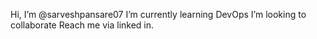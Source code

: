  Hi, I’m @sarveshpansare07
 I’m currently learning DevOps
 I’m looking to collaborate 
 Reach me via linked in.

<!---
sarveshpansare07/sarveshpansare07 is a ✨ special ✨ repository because its `README.md` (this file) appears on your GitHub profile.
You can click the Preview link to take a look at your changes.
--->
